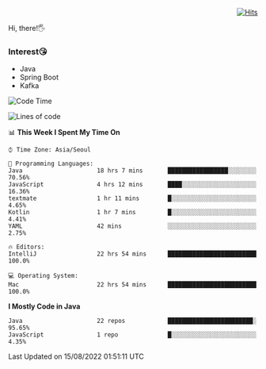 <div align=right>
  
[![Hits](https://hits.seeyoufarm.com/api/count/incr/badge.svg?url=https%3A%2F%2Fgithub.com%2Fjeff-seyong)](https://hits.seeyoufarm.com)

</div>


Hi, there!🖐

### Interest😘

- Java
- Spring Boot
- Kafka
<!--

<div align=center>
  
[![Gmail Badge](https://img.shields.io/badge/Gmail-d14836?style=flat&logo=Gmail&logoColor=white&link=mailto:sedragon.kim@gmail.com)](mailto:sedragon.kim@gmail.com) 

</div>

-->

<!--
- Computer Science
- [Algorithm Study](https://github.com/2020-ASW/seyong-kim)
- JPA
- [Design Pattern](https://github.com/jeff-seyong/Design-Pattern)
-->



<!--START_SECTION:waka-->
![Code Time](http://img.shields.io/badge/Code%20Time-18%20hrs%2012%20mins-blue)

![Lines of code](https://img.shields.io/badge/From%20Hello%20World%20I%27ve%20Written-56%20Thousand%20lines%20of%20code-blue)

📊 **This Week I Spent My Time On** 

```text
⌚︎ Time Zone: Asia/Seoul

💬 Programming Languages: 
Java                     18 hrs 7 mins       █████████████████░░░░░░░░   70.56% 
JavaScript               4 hrs 12 mins       ████░░░░░░░░░░░░░░░░░░░░░   16.36% 
textmate                 1 hr 11 mins        █░░░░░░░░░░░░░░░░░░░░░░░░   4.65% 
Kotlin                   1 hr 7 mins         █░░░░░░░░░░░░░░░░░░░░░░░░   4.41% 
YAML                     42 mins             ░░░░░░░░░░░░░░░░░░░░░░░░░   2.75%

🔥 Editors: 
IntelliJ                 22 hrs 54 mins      █████████████████████████   100.0%

💻 Operating System: 
Mac                      22 hrs 54 mins      █████████████████████████   100.0%

```

**I Mostly Code in Java** 

```text
Java                     22 repos            ████████████████████████░   95.65% 
JavaScript               1 repo              █░░░░░░░░░░░░░░░░░░░░░░░░   4.35%

```



 Last Updated on 15/08/2022 01:51:11 UTC
<!--END_SECTION:waka-->
